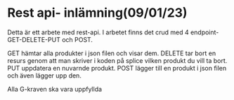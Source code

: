 # Rest api- inlämning(09/01/23)

Detta är ett arbete med rest-api. I arbetet finns det crud med 4 endpoint-GET-DELETE-PUT och POST.

GET hämtar alla produkter i json filen och visar dem.
DELETE tar bort en resurs genom att man skriver i koden på splice vilken produkt du vill ta bort.
PUT uppdatera en nuvarnde produkt. 
POST lägger till en produkt i json filen och även lägger upp den.

Alla G-kraven ska vara uppfyllda
